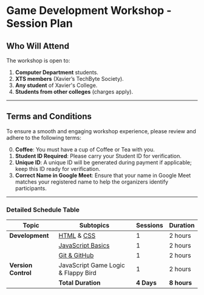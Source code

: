 # Game Development Workshop - Session Plan

## Who Will Attend
The workshop is open to:
1. **Computer Department** students.
2. **XTS members** (Xavier’s TechByte Society).
3. **Any student** of Xavier's College.
4. **Students from other colleges** (charges apply).

---

## Terms and Conditions

To ensure a smooth and engaging workshop experience, please review and adhere to the following terms:

0. **Coffee**: You must have a cup of Coffee or Tea with you.
1. **Student ID Required**: Please carry your Student ID for verification.
2. **Unique ID**: A unique ID will be generated during payment if applicable; keep this ID ready for verification.
3. **Correct Name in Google Meet**: Ensure that your name in Google Meet matches your registered name to help the organizers identify participants.

---

### Detailed Schedule Table

| Topic               | Subtopics                                               | Sessions   | Duration    |
| ------------------- | ------------------------------------------------------- | ---------- | ----------- |
| **Development**     | [HTML](./Resources/HTML.md) & [CSS](./Resources/CSS.md) | 1          | 2 hours     |
|                     | [JavaScript Basics](./Resources/JavaScript.md)          | 1          | 2 hours     |
|                     | [Git & GitHub](./Version_Control_Session.md)            | 1          | 2 hours     |
| **Version Control** | JavaScript Game Logic & Flappy Bird                     | 1          | 2 hours     |
|                     | **Total Duration**                                      | **4 Days** | **8 hours** |
